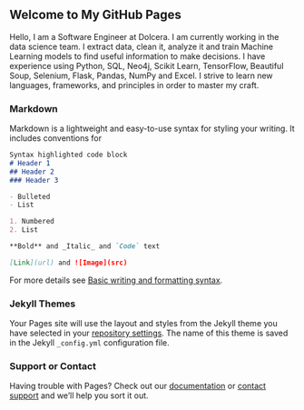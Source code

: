## Welcome to My GitHub Pages

Hello, I am a Software Engineer at Dolcera. I am currently working in the data science team. I extract data, clean it, analyze it and train Machine Learning models to find useful information to make decisions. I have experience using Python, SQL, Neo4j, Scikit Learn, TensorFlow, Beautiful Soup, Selenium, Flask, Pandas, NumPy and Excel. I strive to learn new languages, frameworks, and principles in order to master my craft.

### Markdown

Markdown is a lightweight and easy-to-use syntax for styling your writing. It includes conventions for

```markdown
Syntax highlighted code block
# Header 1
## Header 2
### Header 3

- Bulleted
- List

1. Numbered
2. List

**Bold** and _Italic_ and `Code` text

[Link](url) and ![Image](src)
```

For more details see [Basic writing and formatting syntax](https://docs.github.com/en/github/writing-on-github/getting-started-with-writing-and-formatting-on-github/basic-writing-and-formatting-syntax).

### Jekyll Themes

Your Pages site will use the layout and styles from the Jekyll theme you have selected in your [repository settings](https://github.com/pritom-hazarika/pritom-hazarika.github.io/settings/pages). The name of this theme is saved in the Jekyll `_config.yml` configuration file.

### Support or Contact

Having trouble with Pages? Check out our [documentation](https://docs.github.com/categories/github-pages-basics/) or [contact support](https://support.github.com/contact) and we’ll help you sort it out.
